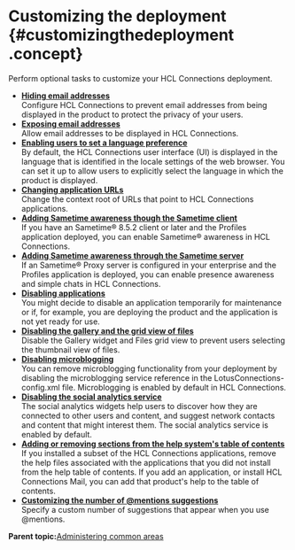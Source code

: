 # Customizing the deployment {#customizingthedeployment .concept}

Perform optional tasks to customize your HCL Connections deployment.

-   **[Hiding email addresses](../admin/t_admin_common_hide_email_using_script.md)**  
Configure HCL Connections to prevent email addresses from being displayed in the product to protect the privacy of your users.
-   **[Exposing email addresses](../admin/t_admin_common_expose_email_using_script.md)**  
Allow email addresses to be displayed in HCL Connections.
-   **[Enabling users to set a language preference](../admin/t_admin_common_enable_lang_change.md)**  
By default, the HCL Connections user interface \(UI\) is displayed in the language that is identified in the locale settings of the web browser. You can set it up to allow users to explicitly select the language in which the product is displayed.
-   **[Changing application URLs](../admin/t_admin_common_change_context_root.md)**  
Change the context root of URLs that point to HCL Connections applications.
-   **[Adding Sametime awareness though the Sametime client](../admin/t_admin_common_add_st_awareness.md)**  
If you have an Sametime® 8.5.2 client or later and the Profiles application deployed, you can enable Sametime® awareness in HCL Connections.
-   **[Adding Sametime awareness through the Sametime server](../admin/t_admin_common_add_st_awareness_via_proxy.md)**  
If an Sametime® Proxy server is configured in your enterprise and the Profiles application is deployed, you can enable presence awareness and simple chats in HCL Connections.
-   **[Disabling applications](../admin/t_admin_common_turning_off.md)**  
You might decide to disable an application temporarily for maintenance or if, for example, you are deploying the product and the application is not yet ready for use.
-   **[Disabling the gallery and the grid view of files](../admin/t_admin_common_disable_gallery.md)**  
Disable the Gallery widget and Files grid view to prevent users selecting the thumbnail view of files.
-   **[Disabling microblogging](../admin/t_admin_common_disable_microblogging.md)**  
You can remove microblogging functionality from your deployment by disabling the microblogging service reference in the LotusConnections-config.xml file. Microblogging is enabled by default in HCL Connections.
-   **[Disabling the social analytics service](../admin/t_admin_common_disable_sand.md)**  
The social analytics widgets help users to discover how they are connected to other users and content, and suggest network contacts and content that might interest them. The social analytics service is enabled by default.
-   **[Adding or removing sections from the help system's table of contents](../admin/t_admin_common_remove_help_books.md)**  
If you installed a subset of the HCL Connections applications, remove the help files associated with the applications that you did not install from the help table of contents. If you add an application, or install HCL Connections Mail, you can add that product's help to the table of contents.
-   **[Customizing the number of @mentions suggestions](../admin/t_customize_number_@mentions_results.md)**  
Specify a custom number of suggestions that appear when you use @mentions.

**Parent topic:**[Administering common areas](../admin/c_admin_act_wsadmin.md)

